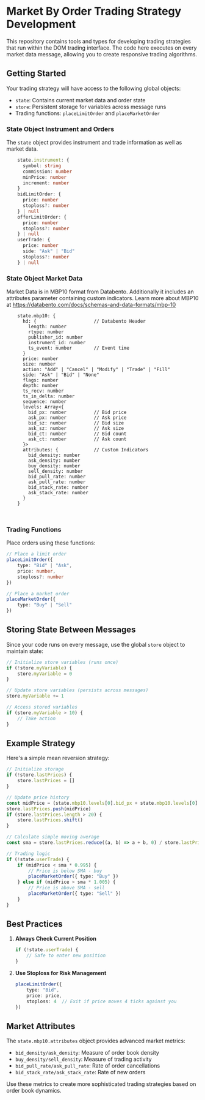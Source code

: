 # Market By Order Trading Strategy Development

This repository contains tools and types for developing trading strategies that run within the DOM trading interface. The code here executes on every market data message, allowing you to create responsive trading algorithms.

## Getting Started

Your trading strategy will have access to the following global objects:

- `state`: Contains current market data and order state
- `store`: Persistent storage for variables across message runs
- Trading functions: `placeLimitOrder` and `placeMarketOrder`

### State Object Instrument and Orders

The `state` object provides instrument and trade information as well as market data.

```typescript
    state.instrument: {
      symbol: string
      commission: number
      minPrice: number
      increment: number
    }
    bidLimitOrder: {
      price: number
      stoploss?: number
    } | null
    offerLimitOrder: {
      price: number
      stoploss?: number
    } | null
    userTrade: {
      price: number
      side: "Ask" | "Bid"
      stoploss?: number
    } | null
```
### State Object Market Data
Market Data is in MBP10 format from Databento.
Additionally it includes an attributes parameter containing custom indicators.
Learn more about MBP10 at https://databento.com/docs/schemas-and-data-formats/mbp-10
```
    state.mbp10: {
      hd: {                     // Databento Header
        length: number
        rtype: number
        publisher_id: number
        instrument_id: number
        ts_event: number        // Event time
      }
      price: number 
      size: number
      action: "Add" | "Cancel" | "Modify" | "Trade" | "Fill"
      side: "Ask" | "Bid" | "None"
      flags: number
      depth: number
      ts_recv: number
      ts_in_delta: number
      sequence: number
      levels: Array<{
        bid_px: number          // Bid price
        ask_px: number          // Ask price
        bid_sz: number          // Bid size
        ask_sz: number          // Ask size
        bid_ct: number          // Bid count
        ask_ct: number          // Ask count
      }>    
      attributes: {             // Custom Indicators
        bid_density: number
        ask_density: number
        buy_density: number
        sell_density: number
        bid_pull_rate: number
        ask_pull_rate: number
        bid_stack_rate: number
        ask_stack_rate: number
      }
    }



```

### Trading Functions

Place orders using these functions:

```typescript
// Place a limit order
placeLimitOrder({
    type: "Bid" | "Ask",
    price: number,
    stoploss?: number
})

// Place a market order
placeMarketOrder({
    type: "Buy" | "Sell"
})
```

## Storing State Between Messages

Since your code runs on every message, use the global `store` object to maintain state:

```typescript
// Initialize store variables (runs once)
if (!store.myVariable) {
    store.myVariable = 0
}

// Update store variables (persists across messages)
store.myVariable += 1

// Access stored variables
if (store.myVariable > 10) {
    // Take action
}
```

## Example Strategy

Here's a simple mean reversion strategy:

```typescript
// Initialize storage
if (!store.lastPrices) {
    store.lastPrices = []
}

// Update price history
const midPrice = (state.mbp10.levels[0].bid_px + state.mbp10.levels[0].ask_px) / 2
store.lastPrices.push(midPrice)
if (store.lastPrices.length > 20) {
    store.lastPrices.shift()
}

// Calculate simple moving average
const sma = store.lastPrices.reduce((a, b) => a + b, 0) / store.lastPrices.length

// Trading logic
if (!state.userTrade) {
    if (midPrice < sma * 0.995) {
        // Price is below SMA - buy
        placeMarketOrder({ type: "Buy" })
    } else if (midPrice > sma * 1.005) {
        // Price is above SMA - sell
        placeMarketOrder({ type: "Sell" })
    }
}
```

## Best Practices

1. **Always Check Current Position**
   ```typescript
   if (!state.userTrade) {
       // Safe to enter new position
   }
   ```

2. **Use Stoploss for Risk Management**
   ```typescript
   placeLimitOrder({
       type: "Bid",
       price: price,
       stoploss: 4  // Exit if price moves 4 ticks against you
   })
   ```

## Market Attributes

The `state.mbp10.attributes` object provides advanced market metrics:

- `bid_density/ask_density`: Measure of order book density
- `buy_density/sell_density`: Measure of trading activity
- `bid_pull_rate/ask_pull_rate`: Rate of order cancellations
- `bid_stack_rate/ask_stack_rate`: Rate of new orders

Use these metrics to create more sophisticated trading strategies based on order book dynamics.
